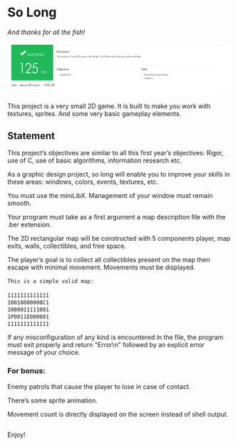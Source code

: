 # So Long

*And thanks for all the fish!*

![125/100 score](./solong_success.png)

This project is a very small 2D game. It is built to make you work with textures, sprites. And some very basic gameplay elements.

## Statement

This project’s objectives are similar to all this first year’s objectives: Rigor, use of C, use of basic algorithms, information research etc.

As a graphic design project, so long will enable you to improve your skills in these areas: windows, colors, events, textures, etc.

You must use the miniLibX. Management of your window must remain smooth.

Your program must take as a first argument a map description file with the .ber extension. 

The 2D rectangular map will be constructed with 5 components player, map exits, walls, collectibles, and free space.

The player’s goal is to collect all collectibles present on the map then escape with minimal movement. Movements must be displayed. 

```
This is a simple valid map:

1111111111111
10010000000C1
1000011111001
1P0011E000001
1111111111111
```

If any misconfiguration of any kind is encountered in the file, the program must exit properly and return "Error\n" followed by an explicit error message of your choice.


### For bonus:

Enemy patrols that cause the player to lose in case of contact.

There’s some sprite animation.

Movement count is directly displayed on the screen instead of shell output.


##

Enjoy!
